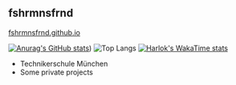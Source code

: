 ## fshrmnsfrnd
[fshrmnsfrnd.github.io](fshrmnsfrnd.github.io)

[![Anurag's GitHub stats](https://github-readme-stats.vercel.app/api?username=fshrmnsfrnd)](https://github.com/anuraghazra/github-readme-stats/?&theme=radical&show_icons=true))
![Top Langs](https://github-readme-stats.vercel.app/api/top-langs/?username=fshrmnsfrnd&layout=compact&theme=radical&show_icons=true)
[![Harlok's WakaTime stats](https://github-readme-stats.vercel.app/api/wakatime?username=fshrmnsfrnd)](https://github.com/anuraghazra/github-readme-stats)

- Technikerschule München
- Some private projects
